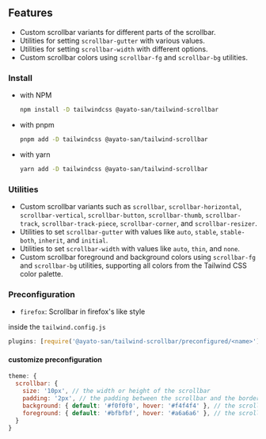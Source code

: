 <p align="center">
</p>

## Features

- Custom scrollbar variants for different parts of the scrollbar.
- Utilities for setting `scrollbar-gutter` with various values.
- Utilities for setting `scrollbar-width` with different options.
- Custom scrollbar colors using `scrollbar-fg` and `scrollbar-bg` utilities.

### Install

- with NPM

  ```bash
  npm install -D tailwindcss @ayato-san/tailwind-scrollbar
  ```

- with pnpm

  ```bash
  pnpm add -D tailwindcss @ayato-san/tailwind-scrollbar
  ```

- with yarn
  ```bash
  yarn add -D tailwindcss @ayato-san/tailwind-scrollbar
  ```

### Utilities

- Custom scrollbar variants such as `scrollbar`, `scrollbar-horizontal`, `scrollbar-vertical`, `scrollbar-button`, `scrollbar-thumb`, `scrollbar-track`, `scrollbar-track-piece`, `scrollbar-corner`, and `scrollbar-resizer`.
- Utilities to set `scrollbar-gutter` with values like `auto`, `stable`, `stable-both`, `inherit`, and `initial`.
- Utilities to set `scrollbar-width` with values like `auto`, `thin`, and `none`.
- Custom scrollbar foreground and background colors using `scrollbar-fg` and `scrollbar-bg` utilities, supporting all colors from the Tailwind CSS color palette.

### Preconfiguration

- `firefox`: Scrollbar in firefox's like style

inside the `tailwind.config.js`

```js
plugins: [require('@ayato-san/tailwind-scrollbar/preconfigured/<name>')]
```

#### customize preconfiguration

```js
theme: {
  scrollbar: {
    size: '10px', // the width or height of the scrollbar
    padding: '2px', // the padding between the scrollbar and the border
    background: { default: '#f0f0f0', hover: '#f4f4f4' }, // the scrollbar tack color
    foreground: { default: '#bfbfbf', hover: '#a6a6a6' }, // the scrollbar thumb color
  }
}
```
